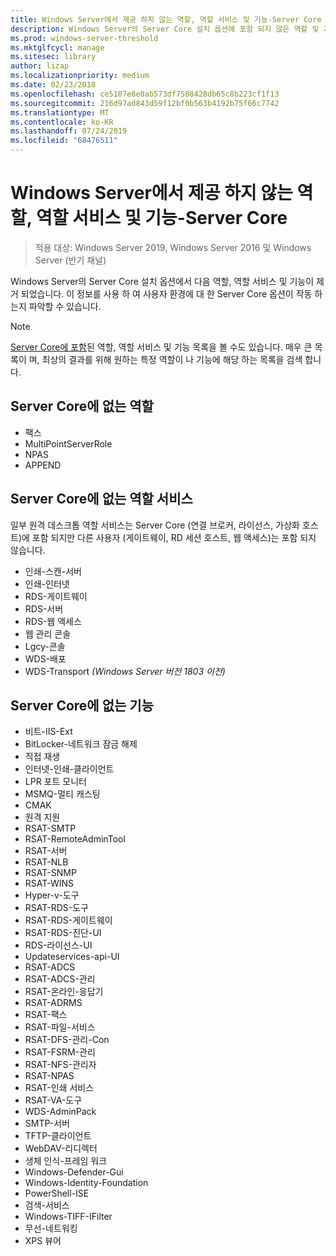 ```yaml
---
title: Windows Server에서 제공 하지 않는 역할, 역할 서비스 및 기능-Server Core
description: Windows Server의 Server Core 설치 옵션에 포함 되지 않은 역할 및 기능에 대해 알아봅니다.
ms.prod: windows-server-threshold
ms.mktglfcycl: manage
ms.sitesec: library
author: lizap
ms.localizationpriority: medium
ms.date: 02/23/2018
ms.openlocfilehash: ce5107e8e0ab573df7588428db65c8b223cf1f13
ms.sourcegitcommit: 216d97ad843d59f12bf0b563b4192b75f66c7742
ms.translationtype: MT
ms.contentlocale: ko-KR
ms.lasthandoff: 07/24/2019
ms.locfileid: "68476511"
---
```

# <a name="roles-role-services-and-features-not-in-windows-server---server-core"></a>Windows Server에서 제공 하지 않는 역할, 역할 서비스 및 기능-Server Core

> 적용 대상: Windows Server 2019, Windows Server 2016 및 Windows Server (반기 채널)

Windows Server의 Server Core 설치 옵션에서 다음 역할, 역할 서비스 및 기능이 제거 되었습니다. 이 정보를 사용 하 여 사용자 환경에 대 한 Server Core 옵션이 작동 하는지 파악할 수 있습니다.

> [!NOTE]
> [Server Core에 포함](server-core-roles-and-services.md)된 역할, 역할 서비스 및 기능 목록을 볼 수도 있습니다. 매우 큰 목록이 며, 최상의 결과를 위해 원하는 특정 역할이 나 기능에 해당 하는 목록을 검색 합니다.

## <a name="roles-not-in-server-core"></a>Server Core에 없는 역할

- 팩스
- MultiPointServerRole
- NPAS
- APPEND

## <a name="role-services-not-in-server-core"></a>Server Core에 없는 역할 서비스
일부 원격 데스크톱 역할 서비스는 Server Core (연결 브로커, 라이선스, 가상화 호스트)에 포함 되지만 다른 사용자 (게이트웨이, RD 세션 호스트, 웹 액세스)는 포함 되지 않습니다.

- 인쇄-스캔-서버
- 인쇄-인터넷
- RDS-게이트웨이
- RDS-서버
- RDS-웹 액세스
- 웹 관리 콘솔
- Lgcy-콘솔
- WDS-배포
- WDS-Transport *(Windows Server 버전 1803 이전)*

## <a name="features-not-in-server-core"></a>Server Core에 없는 기능

- 비트-IIS-Ext
- BitLocker-네트워크 잠금 해제
- 직접 재생
- 인터넷-인쇄-클라이언트
- LPR 포트 모니터
- MSMQ-멀티 캐스팅
- CMAK
- 원격 지원
- RSAT-SMTP
- RSAT-RemoteAdminTool
- RSAT-서버
- RSAT-NLB
- RSAT-SNMP
- RSAT-WINS
- Hyper-v-도구
- RSAT-RDS-도구
- RSAT-RDS-게이트웨이
- RSAT-RDS-진단-UI
- RDS-라이선스-UI
- Updateservices-api-UI
- RSAT-ADCS
- RSAT-ADCS-관리
- RSAT-온라인-응답기
- RSAT-ADRMS
- RSAT-팩스
- RSAT-파일-서비스
- RSAT-DFS-관리-Con
- RSAT-FSRM-관리
- RSAT-NFS-관리자
- RSAT-NPAS
- RSAT-인쇄 서비스
- RSAT-VA-도구
- WDS-AdminPack
- SMTP-서버
- TFTP-클라이언트
- WebDAV-리디렉터
- 생체 인식-프레임 워크
- Windows-Defender-Gui
- Windows-Identity-Foundation
- PowerShell-ISE
- 검색-서비스
- Windows-TIFF-IFilter
- 무선-네트워킹
- XPS 뷰어

